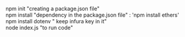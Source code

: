 npm init "creating a package.json file"  
npm install <pkg> "dependency in the package.json file" : 'npm install ethers'  
npm install dotenv " keep infura key in it"  
node index.js "to run code"  